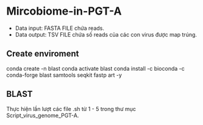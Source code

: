 # Mircobiome-in-PGT-A

- Data input: FASTA FILE chứa reads.
- Data output: TSV FILE chứa số reads của các con virus được map trúng.

## Create enviroment
conda create -n blast conda activate blast conda install -c bioconda -c conda-forge blast samtools seqkit fastp art -y

## BLAST
Thực hiện lần lượt các file .sh từ 1 - 5 trong thư mục Script_virus_genome_PGT-A.
